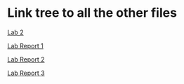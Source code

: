 # Link tree to all the other files

[Lab 2](https://tcarman.github.io/cse15l-lab-reports/Lab_2.html)

[Lab Report 1](https://tcarman.github.io/cse15l-lab-reports/lab-report1-week2.html)

[Lab Report 2](https://tcarman.github.io/cse15l-lab-reports/lab-report2.html)

[Lab Report 3](https://tcarman.github.io/cse15l-lab-reports/lab-report3.html)

